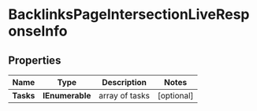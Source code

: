 # BacklinksPageIntersectionLiveResponseInfo


## Properties

| Name | Type | Description | Notes |
|------------ | ------------- | ------------- | -------------|
**Tasks** | **IEnumerable<BacklinksPageIntersectionLiveTaskInfo>** | array of tasks |[optional]|